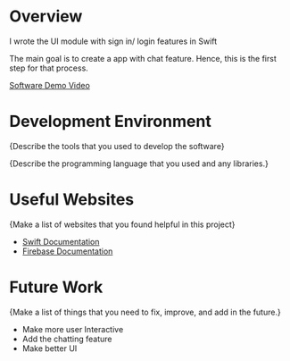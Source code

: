 
# Overview

I wrote the UI module with sign in/ login features in Swift

The main goal is to create a app with chat feature. Hence, this is the first step for that process.



[Software Demo Video](http://youtube.link.goes.here)

# Development Environment

{Describe the tools that you used to develop the software}

{Describe the programming language that you used and any libraries.}

# Useful Websites

{Make a list of websites that you found helpful in this project}

- [Swift Documentation](https://www.swift.org/documentation/)
- [Firebase Documentation](https://firebase.google.com/docs/)

# Future Work

{Make a list of things that you need to fix, improve, and add in the future.}

- Make more user Interactive
- Add the chatting feature
- Make better UI
